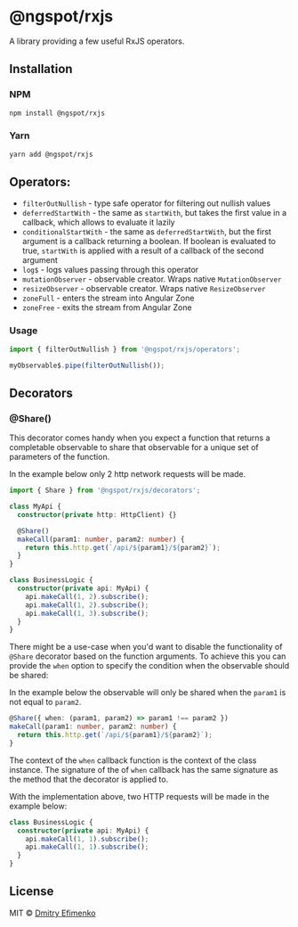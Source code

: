# @ngspot/rxjs

A library providing a few useful RxJS operators.

## Installation

### NPM

```sh
npm install @ngspot/rxjs
```

### Yarn

```sh
yarn add @ngspot/rxjs
```

## Operators:

- `filterOutNullish` - type safe operator for filtering out nullish values
- `deferredStartWith` - the same as `startWith`, but takes the first value in a callback, which allows to evaluate it lazily
- `conditionalStartWith` - the same as `deferredStartWith`, but the first argument is a callback returning a boolean. If boolean is evaluated to true, `startWith` is applied with a result of a callback of the second argument
- `log$` - logs values passing through this operator
- `mutationObserver` - observable creator. Wraps native `MutationObserver`
- `resizeObserver` - observable creator. Wraps native `ResizeObserver`
- `zoneFull` - enters the stream into Angular Zone
- `zoneFree` - exits the stream from Angular Zone

### Usage

```ts
import { filterOutNullish } from '@ngspot/rxjs/operators';

myObservable$.pipe(filterOutNullish());
```

## Decorators


### @Share()

This decorator comes handy when you expect a function that returns a completable observable to share that observable for a unique set of parameters of the function.

In the example below only 2 http network requests will be made.

```ts
import { Share } from '@ngspot/rxjs/decorators';

class MyApi {
  constructor(private http: HttpClient) {}

  @Share()
  makeCall(param1: number, param2: number) {
    return this.http.get(`/api/${param1}/${param2}`);
  }
}

class BusinessLogic {
  constructor(private api: MyApi) {
    api.makeCall(1, 2).subscribe();
    api.makeCall(1, 2).subscribe();
    api.makeCall(1, 3).subscribe();
  }
}
```

There might be a use-case when you'd want to disable the functionality of `@Share` decorator based on the function arguments.
To achieve this you can provide the `when` option to specify the condition when the observable should be shared:

In the example below the observable will only be shared when the `param1` is not equal to `param2`.

```ts
@Share({ when: (param1, param2) => param1 !== param2 })
makeCall(param1: number, param2: number) {
  return this.http.get(`/api/${param1}/${param2}`);
}
```
The context of the `when` callback function is the context of the class instance. The signature of the of `when` callback has the same signature as the method that the decorator is applied to.

With the implementation above, two HTTP requests will be made in the example below:
```ts
class BusinessLogic {
  constructor(private api: MyApi) {
    api.makeCall(1, 1).subscribe();
    api.makeCall(1, 1).subscribe();
  }
}
```

## License

MIT © [Dmitry Efimenko](mailto:dmitrief@gmail.com)

